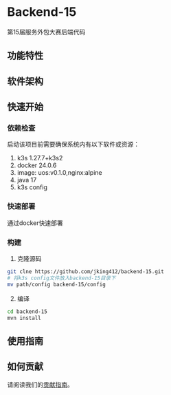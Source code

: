 # Backend-15

第15届服务外包大赛后端代码

## 功能特性


## 软件架构



## 快速开始

### 依赖检查
启动该项目前需要确保系统内有以下软件或资源：

1. k3s 1.27.7+k3s2
2. docker 24.0.6
3. image: uos:v0.1.0,nginx:alpine
4. java 17
5. k3s config


### 快速部署

通过docker快速部署

### 构建


1. 克隆源码

```bash
git clne https://github.com/jking412/backend-15.git
# 将k3s config文件放入backend-15目录下
mv path/config backend-15/config
```

2. 编译
```bash
cd backend-15
mvn install
```


## 使用指南


## 如何贡献

请阅读我们的[贡献指南](https://www.yuque.com/skynesser/whisrm/xgm9godof7n6z5zf)。



